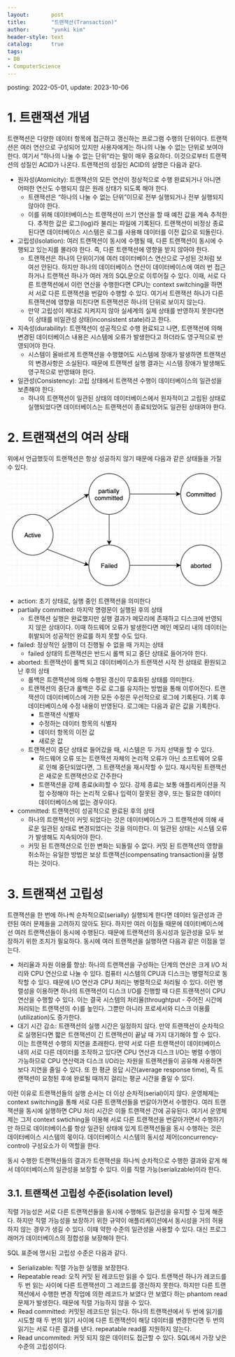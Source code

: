 ```yaml
---
layout:       post
title:        "트랜잭션(Transaction)"
author:       "yunki kim"
header-style: text
catalog:      true
tags: 
- DB
- ComputerScience
---
```


posting: 2022-05-01, update: 2023-10-06

# 1. 트랜잭션 개념

트랜잭션은 다양한 데이터 항목에 접근하고 갱신하는 프로그램 수행의 단위이다.  트랜잭션은 여러 연산으로 구성되어 있지만 사용자에게는 하나의 나눌 수 없는 단위로 보여야 한다. 여기서 ”하나의 나눌 수 없는 단위“라는 말이 매우 중요하다. 이것으로부터 트랜잭션의 성질인 ACID가 나온다. 트랜잭션의 성질인 ACID의 설명은 다음과 같다.

- 원자성(Atomicity): 트랜잭션의 모든 연산이 정상적으로 수행 완료되거나 아니면 어떠한 연산도 수행되지 않은 원래 상태가 되도록 해야 한다.
  - 트랜잭션은 “하나의 나눌 수 없는 단위”이므로 전부 실행되거나 전부 실행되지 않아야 한다.
  - 이를 위해 데이터베이스는 트랜잭션이 쓰기 연산을 할 때 예전 값을 계속 추적한다. 추적한 값은 로그(log)라 불리는 파일에 기록된다. 트랜잭션이 비정상 종료된다면 데이터베이스 시스템은 로그를 사용해 데이터를 이전 값으로 되돌린다.
- 고립성(Isolation): 여러 트랜잭션이 동시에 수행될 때, 다른 트랜잭션이 동시에 수행되고 있는지를 몰라야 한다. 즉, 다른 트랜잭션에 영향을 받지 않아야 한다.
    - 트랜잭션은 하나의 단위이기에 여러 데이터베이스 연산으로 구성된 것처럼 보여선 안된다. 하지만 하나의 데이터베이스 연산이 데이터베이스에 여러 번 접근하거나 트랜잭션 하나가 여러 개의 SQL문으로 이루어질 수 있다. 이때, 서로 다른 트랜잭션에서 이런 연산을 수행한다면 CPU는 context switching을 하면서 서로 다른 트랜잭션을 번갈아 수행할 수 있다. 여기서 트랜잭션 하나가 다른 트랜잭션에 영향을 미친다면 트랜잭션은 하나의 단위로 보이지 않는다.
    - 만약 고립성이 제대로 지켜지지 않아 실세계의 실제 상태를 반영하지 못한다면 이 상태를 비일관성 상태(inconsistent state)라고 한다.
- 지속성(durability): 트랜잭션이 성공적으로 수행 완료되고 나면, 트랜잭션에 의해 변경된 데이터베이스 내용은 시스템에 오류가 발생한다고 하더라도 영구적으로 반영되어야 한다.
    - 시스템이 올바르게 트랜잭션을 수행했어도 시스템에 장애가 발생하면 트랜잭션의 변경사항은 소실된다. 때문에 트랜잭션 실행 결과는 시스템 장애가 발생해도 영구적으로 반영돼야 한다.
- 일관성(Consistency): 고립 상태에서 트랜잭션 수행이 데이터베이스의 일관성을 보존해야 한다.
    - 하나의 트랜잭션이 일관된 상태의 데이터베이스에서 원자적이고 고립된 상태로 실행되었다면 데이터베이스는 트랜잭션이 종료되었어도 일관된 상태여야 한다.

# 2. 트랜잭션의 여러 상태

위에서 언급했듯이 트랜잭션은 항상 성공하지 않기 때문에 다음과 같은 상태들을 가질 수 있다.
![trainsaction status](/img/2023-10-06-transaction/img.png)
- action: 초기 상태로, 실행 중인 트랜잭션을 의미한다
- partially committed: 마지막 명령문이 실행된 후의 상태
    - 트랜잭션 실행은 완료했지만 실행 결과가 메모리에 존재하고 디스크에 반영되지 않은 상태이다. 이때 하드웨어 오류가 발생한다면 메인 메모리 내의 데이터는 휘발되어 성공적인 완료를 하지 못할 수도 있다.
- failed: 정상적인 실행이 더 진행될 수 없을 때 가지는 상태
    - failed 상태의 트랜잭션은 반드시 롤백 되고 중단 상태로 들어가야 한다.
- aborted: 트랜잭션이 롤백 되고 데이터베이스가 트랜잭션 시작 전 상태로 환원되고 난 후의 상태
    - 롤백은 트랜잭션에 의해 수행된 갱신이 무효화된 상태를 의미한다.
    - 트랜잭션의 중단과 롤백은 주로 로그를 유지하는 방법을 통해 이루어진다. 트랜잭션이 데이터베이스에 가한 모든 수정은 우선적으로 로그에 기록된다. 기록 후 데이터베이스에 수정 내용이 반영된다. 로그에는 다음과 같은 값을 기록한다.
        - 트랜잭션 식별자
        - 수정하는 데이터 항목의 식별자
        - 데이터 항목의 이전 값
        - 새로운 값
    - 트랜잭션이 중단 상태로 들어갔을 때, 시스템은 두 가지 선택을 할 수 있다.
        - 하드웨어 오류 또는 트랜잭션 자체의 논리적 오류가 아닌 소프트웨어 오류로 인해 중단되었다면, 그 트랜잭션을 재시작할 수 있다. 재시작된 트랜잭션은 새로운 트랜잭션으로 간주한다
        - 트랜잭션을 강제 종료(kill)할 수 있다. 강제 종료는 보통 애플리케이션을 직접 수정해야 하는 논리적 오류나 입력이 잘못된 경우, 또는 필요한 데이터 데이터베이스에 없는 경우이다.
- committed: 트랜잭션이 성공적으로 완료된 후의 상태
    - 하나의 트랜잭션이 커밋 되었다는 것은 데이터베이스가 그 트랜잭션에 의해 새로운 일관된 상태로 변경되었다는 것을 의미한다. 이 일관된 상태는 시스템 오류가 발생해도 지속되어야 한다.
    - 커밋 된 트랜잭션으로 인한 변화는 되돌릴 수 없다. 커밋 된 트랜잭션의 영향을 취소하는 유일한 방법은 보상 트랜잭션(compensating transaction)을 실행하는 것이다.

# 3. 트랜잭션 고립성

트랜잭션을 한 번에 하나씩 순차적으로(serially) 실행되게 한다면 데이터 일관성과 관련된 여러 문제들을 고려하지 않아도 된다. 하지만 여러 이점들 때문에 데이터베이스에선 여러 트랜잭션들이 동시에 수행된다. 때문에 트랜잭션의 동시성과 일관성을 모두 보장하기 위한 조치가 필요하다. 동시에 여러 트랜잭션을 실행하면 다음과 같은 이점을 얻는다.

- 처리율과 자원 이용률 향상: 하나의 트랜잭션을 구성하는 단계의 연산은 크게 I/O 처리와 CPU 연산으로 나눌 수 있다. 컴퓨터 시스템의 CPU과 디스크는 병렬적으로 동작할 수 있다. 때문에 I/O 연산과 CPU 처리는 병렬적으로 처리될 수 있다. 이런 병렬성을 이용하면 하나의 트랜잭션이 디스크 I/O를 진행할 때 다른 트랜잭션이 CPU 연산을 수행할 수 있다. 이는 결국 시스템의 처리율(throughtput - 주어진 시간에 처리되는 트랜잭션의 수)를 높인다. 그뿐만 아니라 프로세서와 디스크 이용률(utilization)도 증가한다.
- 대기 시간 감소: 트랜잭션의 실행 시간은 일정하지 않다. 만약 트랜잭션이 순차적으로 실행된다면 짧은 트랜잭션이 긴 트랜잭션이 끝날 때 가지 대기해야 할 수 있다. 이는 트랜잭션 수행의 지연을 초래한다. 만약 서로 다른 트랜잭션이 데이터베이스 내의 서로 다른 데이터를 조작하고 있다면 CPU 연산과 디스크 I/O는 병렬 수행이 가능하므로 CPU 연산력과 디스크 I/O라는 자원을 트랜잭션들이 공유해 사용하면 보다 지연을 줄일 수 있다. 또 한 평균 응답 시간(average response time), 즉 트랜잭션이 요청된 후에 완료될 때까지 걸리는 평균 시간을 줄일 수 있다.

이런 이유로 트랜잭션들의 실행 순서는 더 이상 순차적(serial)이지 않다. 운영체제는 context switching을 통해 서로 다른 트랜잭션들을 번갈아가면서 수행한다. 여러 트랜잭션을 동시에 실행하면 CPU 처리 시간은 이들 트랜잭션 간에 공유된다. 여기서 운영체제는 그저 context swtiching을 이용해 서로 다른 트랜잭션을 번갈아가면서 수행하기만 하므로 데이터베이스를 항상 일관된 상태에 있게 트랜잭션들을 동시 수행하는 것은 데이터베이스 시스템의 몫이다. 데이터베이스 시스템의 동시성 제어(concurrency-control) 구성요소가 이 역할을 한다.

동시 수행한 트랜잭션들의 결과가 트랜잭션을 하나씩 순차적으로 수행한 결과와 같게 해서 데이터베이스의 일관성을 보장할 수 있다. 이를 직렬 가능(serializable)이라 한다.

## 3.1. 트랜잭션 고립성 수준(isolation level)

직렬 가능성은 서로 다른 트랜잭션들을 동시에 수행해도 일관성을 유지할 수 있게 해준다. 하지만 직렬 가능성을 보장하기 위한 규약이 애플리케이션에서 동시성을 거의 허용하지 않는 경우가 생길 수 있다. 이때 약한 수준의 일관성을 사용할 수 있다. 대신 프로그래머가 데이터베이스의 정합성을 보장해야 한다.

SQL 표준에 명시된 고립성 수준은 다음과 같다.

- Serializable: 직렬 가능한 실행을 보장한다.
- Repeatable read: 오직 커밋 된 레코드만 읽을 수 있다. 트랜잭션 하나가 레코드를 두 번 읽는 사이에 다른 트랜잭션이 그 레코드를 갱신하지 못한다. 하지만 다른 트랜잭션에서 수행한 변경 작업에 의한 레코드가 보였다 안 보였다 하는 phantom read 문제가 발생한다. 때문에 직렬 가능하지 않을 수 있다.
- Read committed: 커밋된 레코드만 읽는다. 하나의 트랜잭션에서 두 번에 읽기를 시도할 때 두 번의 읽기 사이에 다른 트랜잭션이 해당 데이터를 변경한다면 두 번의 읽기는 서로 다른 결과를 낸다. repeatable read를 지원하지 않는다.
- Read uncommited: 커밋 되지 않은 데이터도 접근할 수 있다. SQL에서 가장 낮은 수준의 고립성이다.